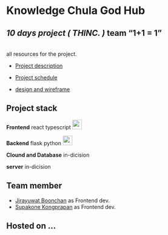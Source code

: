 # Knowledge Chula God Hub 
## *10 days project ( THINC. )* team <q>1+1 = 1</q>

<br>
all resources for the project.

- [Project description](https://discord.com/channels/1031518864514752543/1031518865160683573/1031580529994256466)

- [Project schedule](https://discord.com/channels/1031518864514752543/1031518865160683573/1031587967455740056)

- [design and wireframe](https://discord.com/channels/1031518864514752543/1031518865160683573/1031588713609838642)

## Project stack

**Frontend** react typescript <img src="https://upload.wikimedia.org/wikipedia/commons/thumb/a/a7/React-icon.svg/1200px-React-icon.svg.png" width ="25">

**Backend**  flask python <img src="https://miro.medium.com/max/800/1*Q5EUk28Xc3iCDoMSkrd1_w.png" width="25">

**Clound and Database** in-dicision

**server** in-dicision

## Team member

- [Jirayuwat Boonchan](https://github.com/jirayuwat12) as Frontend dev.
- [Supakone Kongprapan](https://github.com/preamza02) as Frontend dev.


## Hosted on ...